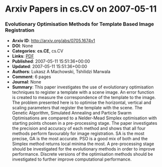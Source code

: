 # Arxiv Papers in cs.CV on 2007-05-11
### Evolutionary Optimisation Methods for Template Based Image Registration
- **Arxiv ID**: http://arxiv.org/abs/0705.1674v1
- **DOI**: None
- **Categories**: **cs.CE**, cs.CV
- **Links**: [PDF](http://arxiv.org/pdf/0705.1674v1)
- **Published**: 2007-05-11 15:51:36+00:00
- **Updated**: 2007-05-11 15:51:36+00:00
- **Authors**: Lukasz A Machowski, Tshilidzi Marwala
- **Comment**: 6 pages
- **Journal**: None
- **Summary**: This paper investigates the use of evolutionary optimisation techniques to register a template with a scene image. An error function is created to measure the correspondence of the template to the image. The problem presented here is to optimise the horizontal, vertical and scaling parameters that register the template with the scene. The Genetic Algorithm, Simulated Annealing and Particle Swarm Optimisations are compared to a Nelder-Mead Simplex optimisation with starting points chosen in a pre-processing stage. The paper investigates the precision and accuracy of each method and shows that all four methods perform favourably for image registration. SA is the most precise, GA is the most accurate. PSO is a good mix of both and the Simplex method returns local minima the most. A pre-processing stage should be investigated for the evolutionary methods in order to improve performance. Discrete versions of the optimisation methods should be investigated to further improve computational performance.



